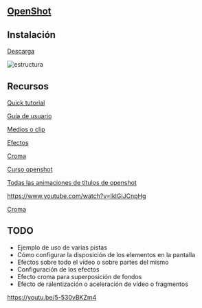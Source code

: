 ## [OpenShot](https://www.openshot.org/es)


## Instalación

[Descarga](https://www.openshot.org/es/download/)


![estructura](https://cdn.openshot.org/static/files/user-guide/_images/ui-example.jpg)


## Recursos

[Quick tutorial](https://www.openshot.org/es/user-guide/?app-menu)

[Guía de usuario](https://www.openshot.org/es/user-guide/?app-menu)

[Medios o clip](https://www.openshot.org/es/user-guide/?app-menu)

[Efectos](https://www.openshot.org/es/user-guide/?app-menu)

[Croma](https://www.youtube.com/watch?v=MB8N8bpPfnU)

[Curso openshot](https://www.youtube.com/watch?v=YSuCG3X2ZgA)

[Todas las animaciones de títulos de openshot](https://www.youtube.com/watch?v=wrhWKJoILdo)

https://www.youtube.com/watch?v=lkIGiJCnpHg

[Croma](https://lobinshare.com/openshot-pantalla-verde-insercion-de-imagen-green-screen/)

## TODO

* Ejemplo de uso de varias pistas
* Cómo configurar la disposición de los elementos en la pantalla
* Efectos sobre todo el vídeo o sobre partes del mismo
* Configuración de los efectos
* Efecto croma para superposición de fondos
* Efecto de ralentización o aceleración de vídeo o fragmentos

https://youtu.be/5-530vBKZm4